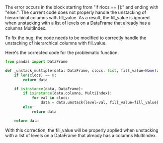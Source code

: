 The error occurs in the block starting from "if rlocs == []:" and ending with "else:". The current code does not properly handle the unstacking of hierarchical columns with fill_value. As a result, the fill_value is ignored when unstacking with a list of levels on a DataFrame that already has a columns MultiIndex.

To fix the bug, the code needs to be modified to correctly handle the unstacking of hierarchical columns with fill_value.

Here's the corrected code for the problematic function:

```python
from pandas import DataFrame

def _unstack_multiple(data: DataFrame, clocs: list, fill_value=None):
    if len(clocs) == 0:
        return data

    if isinstance(data, DataFrame):
        if isinstance(data.columns, MultiIndex):
            for val in clocs:
                data = data.unstack(level=val, fill_value=fill_value)
        else:
            return data

    return data
```

With this correction, the fill_value will be properly applied when unstacking with a list of levels on a DataFrame that already has a columns MultiIndex.